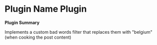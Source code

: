 # **Plugin Name** Plugin

**Plugin Summary**

Implements a custom bad words filter that replaces them with "belgium"
(when cooking the post content)
